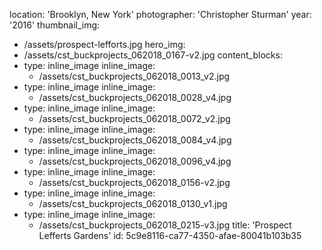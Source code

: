 location: 'Brooklyn, New York'
photographer: 'Christopher Sturman'
year: '2016'
thumbnail_img:
  - /assets/prospect-lefforts.jpg
hero_img:
  - /assets/cst_buckprojects_062018_0167-v2.jpg
content_blocks:
  -
    type: inline_image
    inline_image:
      - /assets/cst_buckprojects_062018_0013_v2.jpg
  -
    type: inline_image
    inline_image:
      - /assets/cst_buckprojects_062018_0028_v4.jpg
  -
    type: inline_image
    inline_image:
      - /assets/cst_buckprojects_062018_0072_v2.jpg
  -
    type: inline_image
    inline_image:
      - /assets/cst_buckprojects_062018_0084_v4.jpg
  -
    type: inline_image
    inline_image:
      - /assets/cst_buckprojects_062018_0096_v4.jpg
  -
    type: inline_image
    inline_image:
      - /assets/cst_buckprojects_062018_0156-v2.jpg
  -
    type: inline_image
    inline_image:
      - /assets/cst_buckprojects_062018_0130_v1.jpg
  -
    type: inline_image
    inline_image:
      - /assets/cst_buckprojects_062018_0215-v3.jpg
title: 'Prospect Lefferts Gardens'
id: 5c9e8116-ca77-4350-afae-80041b103b35

